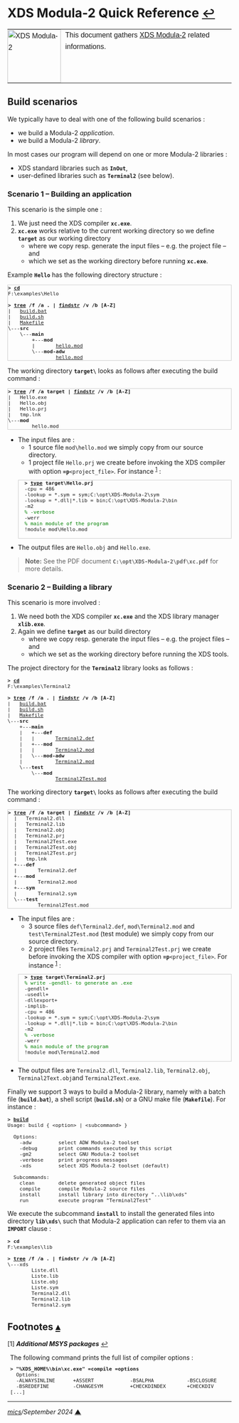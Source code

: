 # <span id="top">XDS Modula-2 Quick Reference</span> <span style="font-size:90%;">[↩](README.md#top)</span>

<table style="font-family:Helvetica,Arial;line-height:1.6;">
  <tr>
  <td style="border:0;padding:0 10px 0 0;;min-width:120px;"><a href="https://"><img src="docs/imagess/m2.svg" width="120" alt="XDS Modula-2"/></a></td>
  <td style="border:0;padding:0;vertical-align:text-top;">This document gathers <a href="https://" rel="external">XDS Modula-2</a> related informations.
  </td>
  </tr>
</table>

## <span id="scenarios">Build scenarios</span>

We typically have to deal with one of the following build scenarios :
- we build a Modula-2 *application*.
- we build a Modula-2 *library*.

In most cases our program will depend on one or more Modula-2 libraries :
- XDS standard libraries such as **`InOut`**,
- user-defined libraries such as **`Terminal2`** (see below).

### <span id="application">Scenario 1 &ndash; Building an application</span>

This scenario is the simple one :
1. We just need the XDS compiler **`xc.exe`**.
2. **`xc.exe`** works relative to the current working directory so we define **`target`** as our working directory
   - where we copy resp. generate the input files &ndash; e.g. the project file &ndash; and
   - which we set as the working directory before running **`xc.exe`**.

Example **`Hello`** has the following directory structure :

<pre style="font-size:80%;border:1px solid #cccccc;">
<b>&gt; <a href="https://learn.microsoft.com/fr-fr/windows-server/administration/windows-commands/cd">cd</a></b>
F:\examples\Hello
&nbsp;
<b>&gt; <a href="https://learn.microsoft.com/en-us/windows-server/administration/windows-commands/tree">tree</a> /f /a . | <a href="https://learn.microsoft.com/en-us/windows-server/administration/windows-commands/findstr">findstr</a> /v /b [A-Z]</b>
|   <a href="./examples/Hello/build.bat">build.bat</a>
|   <a href="./examples/Hello/build.sh">build.sh</a>
|   <a href="./examples/Hello/Makefile">Makefile</a>
\---<b>src</b>
    \---<b>main</b>
        +---<b>mod</b>
        |       <a href="./examples/Hello/src/main/mod/hello.mod">hello.mod</a>
        \---<b>mod-adw</b>
                <a href="./examples/Hello/src/main/mod-adw/hello.mod">hello.mod</a>
</pre>

The working directory **`target\`** looks as follows after executing the build command :

<pre style="font-size:80%;border:1px solid #cccccc;">
<b>&gt; <a href="https://learn.microsoft.com/en-us/windows-server/administration/windows-commands/tree">tree</a> /f /a target | <a href="https://learn.microsoft.com/en-us/windows-server/administration/windows-commands/findstr">findstr</a> /v /b [A-Z]</b>
|   Hello.exe
|   Hello.obj
|   Hello.prj
|   tmp.lnk
\---<b>mod</b>
        hello.mod
</pre>

- The input files are :
  - 1 source file `mod\hello.mod` we simply copy from our source directory.
  - 1 project file `Hello.prj` we create before invoking the XDS compiler with option **`=p`**`<project_file>`. For instance <sup id="anchor_01">[1](#footnote_01)</sup> :
  <pre style="font-size:80%;border:1px solid #cccccc">
    <b>&gt; <a href="https://learn.microsoft.com/en-us/windows-server/administration/windows-commands/type">type</a> target\Hello.prj</b>
    -cpu = 486
    -lookup = *.sym = sym;C:\opt\XDS-Modula-2\sym
    -lookup = *.dll|*.lib = bin;C:\opt\XDS-Modula-2\bin
    -m2
    <span style="color:green;">% -verbose</span>
    -werr
    <span style="color:green;">% main module of the program</span>
    !module mod\Hello.mod
    </pre>
- The output files are `Hello.obj` and `Hello.exe`.

> **Note:** See the PDF document **`C:\opt\XDS-Modula-2\pdf\xc.pdf`** for more details.

<!--=================================================================-->

### <span id="library">Scenario 2 &ndash; Building a library</span> 

This scenario is more involved :
1. We need both the XDS compiler **`xc.exe`** and the XDS library manager **`xlib.exe`**.
2. Again we define **`target`** as our build directory
   - where we copy resp. generate the input files &ndash; e.g. the project files &ndash; and
   - which we set as the working directory before running the XDS tools.

The project directory for the **`Terminal2`** library looks as follows  :

<pre style="font-size:80%;">
<b>&gt; <a href="https://learn.microsoft.com/fr-fr/windows-server/administration/windows-commands/cd">cd</a></b>
F:\examples\Terminal2
&nbsp;
<b>&gt; <a href="https://learn.microsoft.com/en-us/windows-server/administration/windows-commands/tree" rel="external">tree</a> /f /a . | <a href="https://learn.microsoft.com/en-us/windows-server/administration/windows-commands/findstr" rel="external">findstr</a> /v /b [A-Z]</b>
|   <a href="./examples/Terminal2/build.bat">build.bat</a>
|   <a href="./examples/Terminal2/build.sh">build.sh</a>
|   <a href="./examples/Terminal2/Makefile">Makefile</a>
\---<b>src</b>
    +---<b>main</b>
    |   +---<b>def</b>
    |   |       <a href="./examples/Terminal2/src/main/def/Terminal2.def">Terminal2.def</a>
    |   +---<b>mod</b>
    |   |       <a href="./examples/Terminal2/src/main/mod/Terminal2.mod">Terminal2.mod</a>
    |   \---<b>mod-adw</b>
    |           <a href="./examples/Terminal2/src/main/mod-adw/Terminal2.mod">Terminal2.mod</a>
    \---<b>test</b>
        \---<b>mod</b>
                <a href="./examples/Terminal2/src/test/mod/Terminal2Test.mod">Terminal2Test.mod</a>
</pre>

The working directory **`target\`** looks as follows after executing the build command :

<pre style="font-size:80%;border:1px solid #cccccc;">
<b>&gt; <a href="https://learn.microsoft.com/en-us/windows-server/administration/windows-commands/tree">tree</a> /f /a target | <a href="https://learn.microsoft.com/en-us/windows-server/administration/windows-commands/findstr">findstr</a> /v /b [A-Z]</b>
  |   Terminal2.dll
  |   Terminal2.lib
  |   Terminal2.obj
  |   Terminal2.prj
  |   Terminal2Test.exe
  |   Terminal2Test.obj
  |   Terminal2Test.prj
  |   tmp.lnk
  +---<b>def</b>
  |       Terminal2.def
  +---<b>mod</b>
  |       Terminal2.mod
  +---<b>sym</b>
  |       Terminal2.sym
  \---<b>test</b>
          Terminal2Test.mod
</pre>

- The input files are :
  - 3 source files `def\Terminal2.def`, `mod\Terminal2.mod` and  `test\Terminal2Test.mod` (test module) we simply copy from our source directory.
  - 2 project files `Terminal2.prj` and `Terminal2Test.prj` we create before invoking the XDS compiler with option **`=p`**`<project_file>`. For instance <sup>[1](#footnote_01)</sup>  :
  <pre style="font-size:80%;border:1px solid #cccccc">
    <b>&gt; <a href="https://learn.microsoft.com/en-us/windows-server/administration/windows-commands/type">type</a> target\Terminal2.prj</b>
    <span style="color:green;">% write -gendll- to generate an .exe</span>
    -gendll+
    -usedll+
    -dllexport+
    -implib-
    -cpu = 486
    -lookup = *.sym = sym;C:\opt\XDS-Modula-2\sym
    -lookup = *.dll|*.lib = bin;C:\opt\XDS-Modula-2\bin
    -m2
    <span style="color:green;">% -verbose</span>
    -werr
    <span style="color:green;">% main module of the program</span>
    !module mod\Terminal2.mod
    </pre>
- The output files are `Terminal2.dll`, `Terminal2.lib`, `Terminal2.obj`, `Terminal2Text.obj`and `Terminal2Text.exe`.

Finally we support 3 ways to build a Modula-2 library, namely with a batch file (**`build.bat`**), a shell script (**`build.sh`**) or a GNU make file (**`Makefile`**). For instance :
<pre style="font-size:80%;">
<b>&gt; <a href="./examples/Terminal2/build.bat">build</a></b>
Usage: build { &lt;option&gt; | &lt;subcommand&gt; }
&nbsp;
  Options:
    -adw         select ADW Modula-2 toolset
    -debug       print commands executed by this script
    -gm2         select GNU Modula-2 toolset
    -verbose     print progress messages
    -xds         select XDS Modula-2 toolset (default)
&nbsp;
  Subcommands:
    clean        delete generated object files
    compile      compile Modula-2 source files
    install      install library into directory "..\lib\xds"
    run          execute program "Terminal2Test"
</pre> 

We execute the subcommand **`install`** to install the generated files into directory **`lib\xds\`** such that Modula-2 application can refer to them via an **`IMPORT`** clause :

<pre style="font-size:80%;">
<b>&gt; cd</b>
F:\examples\lib
&nbsp;
<b>&gt; <a href="https://learn.microsoft.com/en-us/windows-server/administration/windows-commands/tree">tree</a> /f /a . | findstr /v /b [A-Z]</b>
\---xds
        Liste.dll
        Liste.lib
        Liste.obj
        Liste.sym
        Terminal2.dll
        Terminal2.lib
        Terminal2.sym
</pre>

<!--=======================================================================-->

## <span id="footnotes">Footnotes</span> [**&#x25B4;**](#top)

<span id="footnote_01">[1]</span> ***Additional MSYS packages*** [↩](#anchor_01)

<dl><dd style="margin:6px;">
The following command prints the full list of compiler options :
<pre style="font-size:80%;">
<b>&gt; "%XDS_HOME%\bin\xc.exe" =compile =options</b>
  Options:
  -ALWAYSINLINE      +ASSERT            -BSALPHA           -BSCLOSURE
  -BSREDEFINE        -CHANGESYM         +CHECKDINDEX       +CHECKDIV
[...]
</pre>
</dl></dd>

***

*[mics](https://lampwww.epfl.ch/~michelou/)/September 2024* [**&#9650;**](#top)  <!-- February 2023 -->

<span id="bottom">&nbsp;</span>

<!-- href links -->
